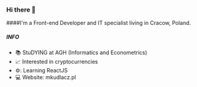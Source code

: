 ### Hi there 👋

####I'm a Front-end Developer and IT specialist living in Cracow, Poland.

##### INFO
- :books: StuDYING at AGH (Informatics and Econometrics)
- :chart_with_upwards_trend: Interested in cryptocurrencies
- ⚙️: Learning ReactJS
- :computer: Website: mkudlacz.pl
<!--
**mariuszx8/mariuszx8** is a ✨ _special_ ✨ repository because its `README.md` (this file) appears on your GitHub profile.

Here are some ideas to get you started:

- 🔭 I’m currently working on ...
- 🌱 I’m currently learning ...
- 👯 I’m looking to collaborate on ...
- 🤔 I’m looking for help with ...
- 💬 Ask me about ...
- 📫 How to reach me: ...
- 😄 Pronouns: ...
- ⚡ Fun fact: ...
-->
